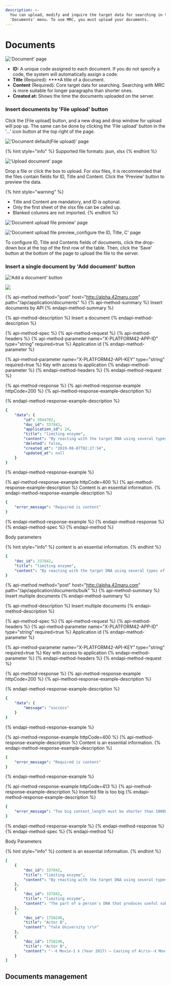 ```yaml
---
description: >-
  You can upload, modify and inquire the target data for searching in the
  'Documents' menu. To use MRC, you must upload your documents.
---
```


# Documents

![&apos;Document&apos; page](../.gitbook/assets/doc_upload_4.PNG)

*  **ID:** A unique code assigned to each document. If you do not specify a code, the system will automatically assign a code.
*  **Title** \(Required\): ****A title of a document.
*  **Content** \(Required\): Core target data for searching. Searching with MRC is more suitable for longer paragraphs than shorter ones.
* **Created at:** Shows the time the documents uploaded on the server.

### Insert documents by 'File upload' button

Click the \[File upload\] button, and a new drag and drop window for upload will pop up. The same can be done by clicking the 'File upload' button in the '…' icon button at the top right of the page.

![&apos;Document default\(File upload\)&apos; page](../.gitbook/assets/doc_1.PNG)

{% hint style="info" %}
Supported file formats: json, xlsx
{% endhint %}

![&apos;Upload document&apos; page](../.gitbook/assets/image%20%285%29.png)

Drop a file or click the box to upload. For xlsx files, it is recommended that the files contain fields for ID, Title and Content. Click the 'Preview' button to preview the data.

{% hint style="warning" %}
* Title and Content are mandatory, and ID is optional.
* Only the first sheet of the xlsx file can be called up.
* Blanked columns are not imported.
{% endhint %}

![&apos;Document upload file preview&apos; page](../.gitbook/assets/doc_upload_2.PNG)

![&apos;Document upload file preview\_configure the ID, Title, C&apos; page](../.gitbook/assets/doc_upload_3_2.PNG)

To configure ID, Title and Contents fields of documents, click the drop-down box at the top of the first row of the table. Then, click the 'Save' button at the bottom of the page to upload the file to the server.

### **Insert a single document by 'Add document' button**

![&apos;Add a document&apos; button](../.gitbook/assets/image%20%2819%29.png)

![](../.gitbook/assets/doc_upload_5.PNG)

{% api-method method="post" host="http://alpha.42maru.com" path="/api/application/documents" %}
{% api-method-summary %}
Insert documents by API
{% endapi-method-summary %}

{% api-method-description %}
Insert a document
{% endapi-method-description %}

{% api-method-spec %}
{% api-method-request %}
{% api-method-headers %}
{% api-method-parameter name="X-PLATFORM42-APP-ID" type="string" required=true %}
Application id
{% endapi-method-parameter %}

{% api-method-parameter name="X-PLATFORM42-API-KEY" type="string" required=true %}
Key with access to application
{% endapi-method-parameter %}
{% endapi-method-headers %}
{% endapi-method-request %}

{% api-method-response %}
{% api-method-response-example httpCode=200 %}
{% api-method-response-example-description %}

{% endapi-method-response-example-description %}

```yaml
{
    "data": {
        "id": 3044702,
        "doc_id": 337842,
        "application_id": 24,
        "title": "limiting enzyme",
        "content": "By reacting with the target DNA using several types of restriction enzymes, each of which recognizes a particular sequence of bases and cuts the DNA, indicating where the specific restriction enzyme action is relatively located. Using this, we draw up a genetic map..",
        "deleted": false,
        "created_at": "2019-08-07T02:27:54",
        "updated_at": null
    }
}
```
{% endapi-method-response-example %}

{% api-method-response-example httpCode=400 %}
{% api-method-response-example-description %}
Content is an essential information.
{% endapi-method-response-example-description %}

```yaml
{
    "error_message": "Required is content"
}
```
{% endapi-method-response-example %}
{% endapi-method-response %}
{% endapi-method-spec %}
{% endapi-method %}

Body parameters

{% hint style="info" %}
content is an essential information.
{% endhint %}

```yaml
{
    "doc_id": 337842,
    "title": "limiting enzyme",
    "content": "By reacting with the target DNA using several types of restriction enzymes, each of which recognizes a particular sequence of bases and cuts the DNA, indicating where the specific restriction enzyme action is relatively located. Using this, we draw up a genetic map."
}
```

{% api-method method="post" host="http://alpha.42maru.com" path="/api/application/documents/bulk" %}
{% api-method-summary %}
Insert multiple documents
{% endapi-method-summary %}

{% api-method-description %}
Insert multiple documents
{% endapi-method-description %}

{% api-method-spec %}
{% api-method-request %}
{% api-method-headers %}
{% api-method-parameter name="X-PLATFORM42-APP-ID" type="string" required=true %}
Application id
{% endapi-method-parameter %}

{% api-method-parameter name="X-PLATFORM42-API-KEY" type="string" required=true %}
Key with access to application
{% endapi-method-parameter %}
{% endapi-method-headers %}
{% endapi-method-request %}

{% api-method-response %}
{% api-method-response-example httpCode=200 %}
{% api-method-response-example-description %}

{% endapi-method-response-example-description %}

```yaml
{
    "data": {
        "message": "success"
    }
}
```
{% endapi-method-response-example %}

{% api-method-response-example httpCode=400 %}
{% api-method-response-example-description %}
Content is an essential information.
{% endapi-method-response-example-description %}

```yaml
{
    "error_message": "Required is content"
}
```
{% endapi-method-response-example %}

{% api-method-response-example httpCode=413 %}
{% api-method-response-example-description %}
Inserted file is too big
{% endapi-method-response-example-description %}

```yaml
{
    "error_message": "Too big content_length must be shorter than 10000000"
}
```
{% endapi-method-response-example %}
{% endapi-method-response %}
{% endapi-method-spec %}
{% endapi-method %}

Body Parameters

{% hint style="info" %}
content is an essential information.
{% endhint %}

```yaml
[
    {
        "doc_id": 337842,
        "title": "limiting enzyme",
        "content": "By reacting with the target DNA using several types of restriction enzymes, each of which recognizes a particular sequence of bases and cuts the DNA, indicating where the specific restriction enzyme action is relatively located. Using this, we draw up a genetic map."
    },
    {
        "doc_id": 337842,
        "title": "limiting enzyme",
        "content": "The part of a person's DNA that produces useful substances is cut with a restriction enzyme and then connected the piece to the plasmid DNA of E. coli. Insert modified plasmid into E. coli, producing a large quantity of useful material in a short time."
    },
    {
        "doc_id": 1758246,
        "title": "Actor B",
        "content": "Yale University \r\n"
    },
    {
        "doc_id": 1758246,
        "title": "Actor B",
        "content": "--《 Movie-1 》 (Year 2017) – Casting of A\r\n--《 Movie-2》 (Year 2016) – Casting of B\r\n--《 Movie-3 》 (Year 2016) - Casting of C \r\n"
    }
]
```

## Documents management



